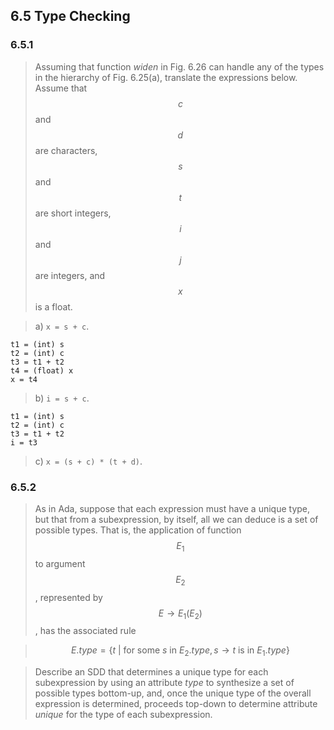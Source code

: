 ## 6.5 Type Checking

### 6.5.1

> Assuming that function _widen_ in Fig. 6.26 can handle any of the types in the hierarchy of Fig. 6.25(a), translate the expressions below. Assume that $$c$$ and $$d$$ are characters, $$s$$ and $$t$$ are short integers, $$i$$ and $$j$$ are integers, and $$x$$ is a float.

> a) `x = s + c`.

```
t1 = (int) s
t2 = (int) c
t3 = t1 + t2
t4 = (float) x
x = t4
```

> b) `i = s + c`.

```
t1 = (int) s
t2 = (int) c
t3 = t1 + t2
i = t3
```

> c) `x = (s + c) * (t + d)`.

### 6.5.2

> As in Ada, suppose that each expression must have a unique type, but that from a subexpression, by itself, all we can deduce is a set of possible types. That is, the application of function $$E_1$$ to argument $$E_2$$, represented by $$E \rightarrow E_1 ( E_2)$$, has the associated rule

> $$E.type = \{ t~|~\text{for some } s \text{ in } E_2.type, s \rightarrow t \text{ is in } E_1.type\}$$

> Describe an SDD that determines a unique type for each subexpression by using an attribute _type_ to synthesize a set of possible types bottom-up, and, once the unique type of the overall expression is determined, proceeds top-down to determine attribute _unique_ for the type of each subexpression.
